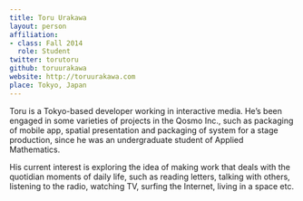 ```yaml
---
title: Toru Urakawa
layout: person
affiliation:
- class: Fall 2014
  role: Student
twitter: torutoru
github: toruurakawa
website: http://toruurakawa.com
place: Tokyo, Japan
---
```

Toru is a Tokyo-based developer working in interactive media. He’s been engaged in some varieties of projects in the Qosmo Inc., such as packaging of mobile app, spatial presentation and packaging of system for a stage production, since he was an undergraduate student of Applied Mathematics. 

His current interest is exploring the idea of making work that deals with the quotidian moments of daily life, such as reading letters, talking with others, listening to the radio, watching TV, surfing the Internet, living in a space etc.